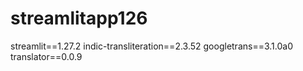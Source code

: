 # streamlitapp126

streamlit==1.27.2
indic-transliteration==2.3.52
googletrans==3.1.0a0
translator==0.0.9

